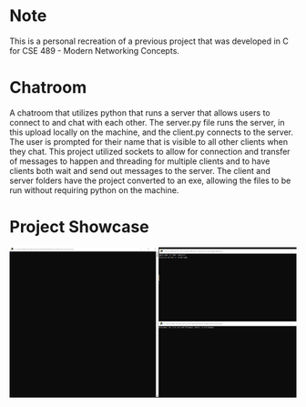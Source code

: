 # Note
This is a personal recreation of a previous project that was developed in C for CSE 489 - Modern Networking Concepts.

# Chatroom
A chatroom that utilizes python that runs a server that allows users to connect to and chat with each other. The server.py file runs the server, in this upload locally on the machine, and the client.py connects to the server. The user is prompted for their name that is visible to all other clients when they chat. This project utilized sockets to allow for connection and transfer of messages to happen and threading for multiple clients and to have clients both wait and send out messages to the server. The client and server folders have the project converted to an exe, allowing the files to be run without requiring python on the machine. 

# Project Showcase
![](https://github.com/stepankriminskiy/Chatroom/blob/main/Chatroom.gif)
